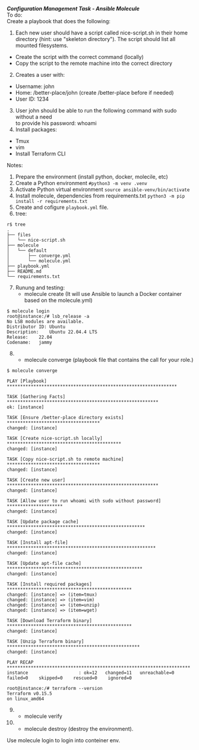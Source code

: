 ***Configuration Management Task - Ansible Molecule***  
To do:  
Create a playbook that does the following:  
1. Each new user should have a script called nice-script.sh in their home directory (hint: use "skeleton directory"). The script should list all mounted filesystems.  
- Create the script with the correct command (locally)    
- Copy the script to the remote machine into the correct directory  
2. Creates a user with:  
- Username: john  
- Home: /better-place/john (create /better-place before if needed)  
- User ID: 1234  
3. User john should be able to run the following command with sudo without a need  
to provide his password: whoami  
4. Install packages:  
- Tmux  
- vim  
- Install Terraform CLI  

Notes:  

1. Prepare the environment (install python, docker, molecile, etc)  
2. Create a Python environment  ```#python3 -m venv .venv```
3. Activate Python virtual environment ```source ansible-venv/bin/activate```
4. Install molecule, dependencies from requirements.txt ```python3 -m pip install -r requirements.txt```
5. Create and cofigure `playbook.yml` file.
6. tree:
``` 
r$ tree
.
├── files
│   └── nice-script.sh
├── molecule
│   └── default
│       ├── converge.yml
│       └── molecule.yml
├── playbook.yml
├── README.md
└── requirements.txt
```
7. Runung and testing:  
   - molecule create (It will use Ansible to launch a Docker container based on the molecule.yml)  
```
$ molecule login
root@instance:/# lsb_release -a
No LSB modules are available.
Distributor ID:	Ubuntu
Description:	Ubuntu 22.04.4 LTS
Release:	22.04
Codename:	jammy
```
8.  - molecule converge (playbook file that contains the call for your role.)  
```
$ molecule converge

PLAY [Playbook] ****************************************************************

TASK [Gathering Facts] *********************************************************
ok: [instance]

TASK [Ensure /better-place directory exists] ***********************************
changed: [instance]

TASK [Create nice-script.sh locally] *******************************************
changed: [instance]

TASK [Copy nice-script.sh to remote machine] ***********************************
changed: [instance]

TASK [Create new user] *********************************************************
changed: [instance]

TASK [Allow user to run whoami with sudo without password] *********************
changed: [instance]

TASK [Update package cache] ****************************************************
changed: [instance]

TASK [Install apt-file] ********************************************************
changed: [instance]

TASK [Update apt-file cache] ***************************************************
changed: [instance]

TASK [Install required packages] ***********************************************
changed: [instance] => (item=tmux)
changed: [instance] => (item=vim)
changed: [instance] => (item=unzip)
changed: [instance] => (item=wget)

TASK [Download Terraform binary] ***********************************************
changed: [instance]

TASK [Unzip Terraform binary] **************************************************
changed: [instance]

PLAY RECAP *********************************************************************
instance                   : ok=12   changed=11   unreachable=0    failed=0    skipped=0    rescued=0    ignored=0

```
```
root@instance:/# terraform --version
Terraform v0.15.5
on linux_amd64
```
9.  - molecule verify  
10. - molecule destroy (destroy the environment).   

  Use molecule login to login into conteiner  env.
